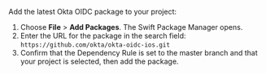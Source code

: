 Add the latest Okta OIDC package to your project:

1. Choose **File** > **Add Packages**. The Swift Package Manager opens.
1. Enter the URL for the package in the search field:
`https://github.com/okta/okta-oidc-ios.git`
1. Confirm that the Dependency Rule is set to the master branch and that your project is selected, then add the package.
